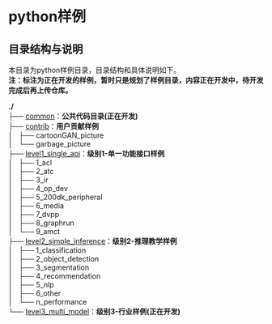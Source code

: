 # python样例

## 目录结构与说明

本目录为python样例目录，目录结构和具体说明如下。  
 **注：标注为正在开发的样例，暂时只是规划了样例目录，内容正在开发中，待开发完成后再上传仓库。**

**./**  
├── [common](./common)：**公共代码目录(正在开发)**  
├── [contrib](./contrib)：**用户贡献样例**  
│   ├── cartoonGAN_picture  
│   └── garbage_picture  
├── [level1_single_api](./level1_single_api)：**级别1-单一功能接口样例**  
│   ├── 1_acl  
│   ├── 2_atc  
│   ├── 3_ir  
│   ├── 4_op_dev  
│   ├── 5_200dk_peripheral  
│   ├── 6_media  
│   ├── 7_dvpp  
│   ├── 8_graphrun  
│   └── 9_amct  
├── [level2_simple_inference](./level2_simple_inference)：**级别2-推理教学样例**  
│   ├── 1_classification  
│   ├── 2_object_detection  
│   ├── 3_segmentation  
│   ├── 4_recommendation  
│   ├── 5_nlp  
│   ├── 6_other  
│   └── n_performance  
└── [level3_multi_model](./level3_multi_model)：**级别3-行业样例(正在开发)**  
